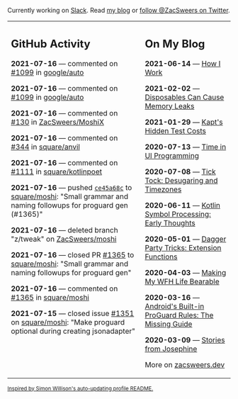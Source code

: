 Currently working on [Slack](https://slack.com/). Read [my blog](https://zacsweers.dev/) or [follow @ZacSweers on Twitter](https://twitter.com/ZacSweers).

<table><tr><td valign="top" width="60%">

## GitHub Activity
<!-- githubActivity starts -->
**2021-07-16** — commented on [#1099](https://github.com/google/auto/pull/1099#issuecomment-881635721) in [google/auto](https://api.github.com/repos/google/auto)

**2021-07-16** — commented on [#1099](https://github.com/google/auto/pull/1099#issuecomment-881615683) in [google/auto](https://api.github.com/repos/google/auto)

**2021-07-16** — commented on [#130](https://github.com/ZacSweers/MoshiX/pull/130#issuecomment-881611443) in [ZacSweers/MoshiX](https://api.github.com/repos/ZacSweers/MoshiX)

**2021-07-16** — commented on [#344](https://github.com/square/anvil/issues/344#issuecomment-881610938) in [square/anvil](https://api.github.com/repos/square/anvil)

**2021-07-16** — commented on [#1111](https://github.com/square/kotlinpoet/pull/1111#issuecomment-881609986) in [square/kotlinpoet](https://api.github.com/repos/square/kotlinpoet)

**2021-07-16** — pushed [`ce45a68c`](https://github.com/square/moshi/commit/ce45a68cc35a6a6676fe31674d780e51c3f675b8) to [square/moshi](https://api.github.com/repos/square/moshi): "Small grammar and naming followups for proguard gen (#1365)"

**2021-07-16** — deleted branch "z/tweak" on [ZacSweers/moshi](https://api.github.com/repos/ZacSweers/moshi)

**2021-07-16** — closed PR [#1365](https://api.github.com/repos/square/moshi/pulls/1365) to [square/moshi](https://api.github.com/repos/square/moshi): "Small grammar and naming followups for proguard gen"

**2021-07-16** — commented on [#1365](https://github.com/square/moshi/pull/1365#issuecomment-881227139) in [square/moshi](https://api.github.com/repos/square/moshi)

**2021-07-15** — closed issue [#1351](https://api.github.com/repos/square/moshi/issues/1351) on [square/moshi](https://api.github.com/repos/square/moshi): "Make proguard optional during creating jsonadapter"
<!-- githubActivity ends -->
</td><td valign="top" width="40%">

## On My Blog
<!-- blog starts -->
**2021-06-14** — [How I Work](https://www.zacsweers.dev/how-i-work/)

**2021-02-02** — [Disposables Can Cause Memory Leaks](https://www.zacsweers.dev/disposables-can-cause-memory-leaks/)

**2021-01-29** — [Kapt's Hidden Test Costs](https://www.zacsweers.dev/kapts-hidden-test-costs/)

**2020-07-13** — [Time in UI Programming](https://www.zacsweers.dev/time-in-ui/)

**2020-07-08** — [Tick Tock: Desugaring and Timezones](https://www.zacsweers.dev/ticktock-desugaring-timezones/)

**2020-06-11** — [Kotlin Symbol Processing: Early Thoughts](https://www.zacsweers.dev/kotlin-symbol-processor-early-thoughts/)

**2020-05-01** — [Dagger Party Tricks: Extension Functions](https://www.zacsweers.dev/dagger-party-tricks-extension-functions/)

**2020-04-03** — [Making My WFH Life Bearable](https://www.zacsweers.dev/making-wfh-life-bearable/)

**2020-03-16** — [Android's Built-in ProGuard Rules: The Missing Guide](https://www.zacsweers.dev/android-proguard-rules/)

**2020-03-09** — [Stories from Josephine](https://www.zacsweers.dev/stories-from-josephine/)
<!-- blog ends -->
More on [zacsweers.dev](https://zacsweers.dev/)
</td></tr></table>

<sub><a href="https://simonwillison.net/2020/Jul/10/self-updating-profile-readme/">Inspired by Simon Willison's auto-updating profile README.</a></sub>